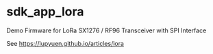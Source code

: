 # sdk_app_lora

Demo Firmware for LoRa SX1276 / RF96 Transceiver with SPI Interface

See https://lupyuen.github.io/articles/lora
